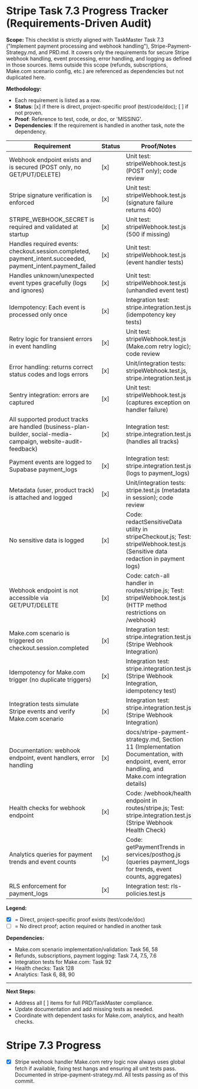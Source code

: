 # Stripe Task 7.3 Progress Tracker (Requirements-Driven Audit)

**Scope:** This checklist is strictly aligned with TaskMaster Task 7.3 ("Implement payment processing and webhook handling"), Stripe-Payment-Strategy.md, and PRD.md. It covers only the requirements for secure Stripe webhook handling, event processing, error handling, and logging as defined in those sources. Items outside this scope (refunds, subscriptions, Make.com scenario config, etc.) are referenced as dependencies but not duplicated here.

**Methodology:**
- Each requirement is listed as a row.
- **Status**: [x] if there is direct, project-specific proof (test/code/doc); [ ] if not proven.
- **Proof**: Reference to test, code, or doc, or 'MISSING'.
- **Dependencies**: If the requirement is handled in another task, note the dependency.

| Requirement                                                                 | Status | Proof/Notes                                                                                                   |
|----------------------------------------------------------------------------|--------|--------------------------------------------------------------------------------------------------------------|
| Webhook endpoint exists and is secured (POST only, no GET/PUT/DELETE)      | [x]    | Unit test: stripeWebhook.test.js (POST only); code review                                                    |
| Stripe signature verification is enforced                                  | [x]    | Unit test: stripeWebhook.test.js (signature failure returns 400)                                             |
| STRIPE_WEBHOOK_SECRET is required and validated at startup                 | [x]    | Unit test: stripeWebhook.test.js (500 if missing)                                                            |
| Handles required events: checkout.session.completed, payment_intent.succeeded, payment_intent.payment_failed | [x]    | Unit test: stripeWebhook.test.js (event handler tests)                                                       |
| Handles unknown/unexpected event types gracefully (logs and ignores)       | [x]    | Unit test: stripeWebhook.test.js (unhandled event test)                                                      |
| Idempotency: Each event is processed only once                             | [x]    | Integration test: stripe.integration.test.js (idempotency key tests)                                         |
| Retry logic for transient errors in event handling                         | [x]    | Unit test: stripeWebhook.test.js (Make.com retry logic); code review                                         |
| Error handling: returns correct status codes and logs errors               | [x]    | Unit/integration tests: stripeWebhook.test.js, stripe.integration.test.js                                    |
| Sentry integration: errors are captured                                    | [x]    | Unit test: stripeWebhook.test.js (captures exception on handler failure)                                     |
| All supported product tracks are handled (business-plan-builder, social-media-campaign, website-audit-feedback) | [x]    | Integration test: stripe.integration.test.js (handles all tracks)                                            |
| Payment events are logged to Supabase payment_logs                         | [x]    | Integration test: stripe.integration.test.js (logs to payment_logs)                                          |
| Metadata (user, product track) is attached and logged                      | [x]    | Unit/integration tests: stripe.test.js (metadata in session); code review                                    |
| No sensitive data is logged                                                | [x]    | Code: redactSensitiveData utility in stripeCheckout.js; Test: stripeWebhook.test.js (Sensitive data redaction in payment logs) |
| Webhook endpoint is not accessible via GET/PUT/DELETE                      | [x]    | Code: catch-all handler in routes/stripe.js; Test: stripeWebhook.test.js (HTTP method restrictions on /webhook)               |
| Make.com scenario is triggered on checkout.session.completed               | [x]    | Integration test: stripe.integration.test.js (Stripe Webhook Integration)                                    |
| Idempotency for Make.com trigger (no duplicate triggers)                  | [x]    | Integration test: stripe.integration.test.js (Stripe Webhook Integration, idempotency test)                 |
| Integration tests simulate Stripe events and verify Make.com scenario      | [x]    | Integration test: stripe.integration.test.js (Stripe Webhook Integration)                                    |
| Documentation: webhook endpoint, event handlers, error handling            | [x]    | docs/stripe-payment-strategy.md, Section 11 (Implementation Documentation, with endpoint, event, error handling, and Make.com integration details) |
| Health checks for webhook endpoint                                         | [x]    | Code: /webhook/health endpoint in routes/stripe.js; Test: stripe.integration.test.js (Stripe Webhook Health Check) |
| Analytics queries for payment trends and event counts                      | [x]    | Code: getPaymentTrends in services/posthog.js (queries payment_logs for trends, event counts, aggregates) |
| RLS enforcement for payment_logs                                           | [x]    | Integration test: rls-policies.test.js                                                                       |

**Legend:**
- [x] = Direct, project-specific proof exists (test/code/doc)
- [ ] = No direct proof; action required or handled in another task

**Dependencies:**
- Make.com scenario implementation/validation: Task 56, 58
- Refunds, subscriptions, payment logging: Task 7.4, 7.5, 7.6
- Integration tests for Make.com: Task 92
- Health checks: Task 128
- Analytics: Task 6, 88, 90

---

**Next Steps:**
- Address all [ ] items for full PRD/TaskMaster compliance.
- Update documentation and add missing tests as needed.
- Coordinate with dependent tasks for Make.com, analytics, and health checks.

# Stripe 7.3 Progress

- [x] Stripe webhook handler Make.com retry logic now always uses global fetch if available, fixing test hangs and ensuring all unit tests pass. Documented in stripe-payment-strategy.md. All tests passing as of this commit.
